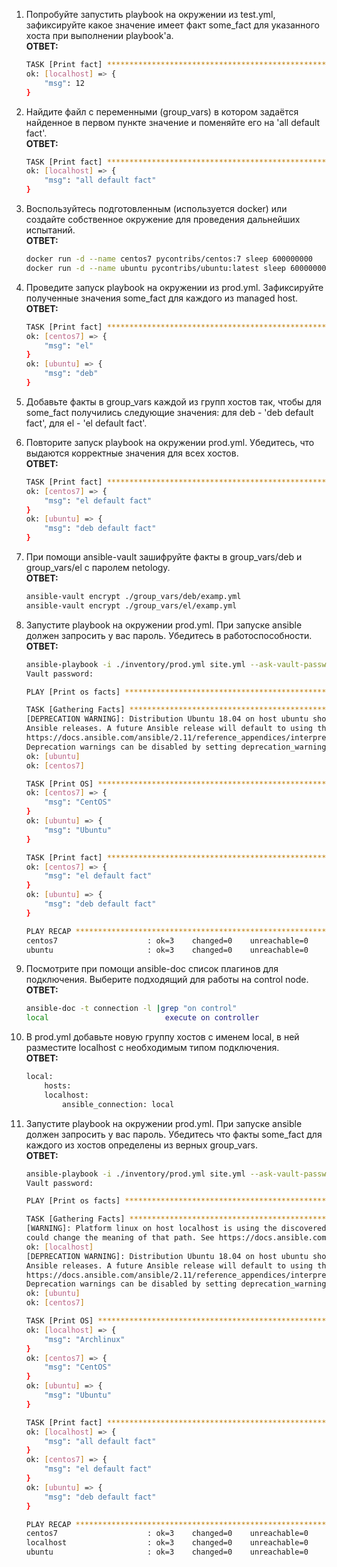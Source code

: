 1. Попробуйте запустить playbook на окружении из test.yml, зафиксируйте какое значение имеет факт some_fact для указанного хоста при выполнении playbook'a.  
**ОТВЕТ:**

    ```bash
    TASK [Print fact] *******************************************************************
    ok: [localhost] => {
        "msg": 12
    }
    ```

2. Найдите файл с переменными (group_vars) в котором задаётся найденное в первом пункте значение и поменяйте его на 'all default fact'.  
  **ОТВЕТ:**

    ```bash
    TASK [Print fact] *************************************************************************************
    ok: [localhost] => {
        "msg": "all default fact"
    }
    ```

3. Воспользуйтесь подготовленным (используется docker) или создайте собственное окружение для проведения дальнейших испытаний.  
  **ОТВЕТ:**

    ```bash
    docker run -d --name centos7 pycontribs/centos:7 sleep 600000000
    docker run -d --name ubuntu pycontribs/ubuntu:latest sleep 600000000
    ```

4. Проведите запуск playbook на окружении из prod.yml. Зафиксируйте полученные значения some_fact для каждого из managed host.  
  **ОТВЕТ:**

    ```bash
    TASK [Print fact] *************************************************************************************
    ok: [centos7] => {
        "msg": "el"
    }
    ok: [ubuntu] => {
        "msg": "deb"
    }
    ```

5. Добавьте факты в group_vars каждой из групп хостов так, чтобы для some_fact получились следующие значения: для deb - 'deb default fact', для el - 'el default fact'.
6. Повторите запуск playbook на окружении prod.yml. Убедитесь, что выдаются корректные значения для всех хостов.  
  **ОТВЕТ:**

    ```bash
    TASK [Print fact] *************************************************************************************
    ok: [centos7] => {
        "msg": "el default fact"
    }
    ok: [ubuntu] => {
        "msg": "deb default fact"
    }
    ```

7. При помощи ansible-vault зашифруйте факты в group_vars/deb и group_vars/el с паролем netology.  
  **ОТВЕТ:**

    ```bash
    ansible-vault encrypt ./group_vars/deb/examp.yml
    ansible-vault encrypt ./group_vars/el/examp.yml 
    ```

8. Запустите playbook на окружении prod.yml. При запуске ansible должен запросить у вас пароль. Убедитесь в работоспособности.  
  **ОТВЕТ:**

    ```bash
    ansible-playbook -i ./inventory/prod.yml site.yml --ask-vault-password
    Vault password:

    PLAY [Print os facts] *************************************************************************************

    TASK [Gathering Facts] *************************************************************************************
    [DEPRECATION WARNING]: Distribution Ubuntu 18.04 on host ubuntu should use /usr/bin/python3, but is using /usr/bin/python for backward compatibility with prior
    Ansible releases. A future Ansible release will default to using the discovered platform python for this host. See
    https://docs.ansible.com/ansible/2.11/reference_appendices/interpreter_discovery.html for more information. This feature will be removed in version 2.12.
    Deprecation warnings can be disabled by setting deprecation_warnings=False in ansible.cfg.
    ok: [ubuntu]
    ok: [centos7]

    TASK [Print OS] *************************************************************************************
    ok: [centos7] => {
        "msg": "CentOS"
    }
    ok: [ubuntu] => {
        "msg": "Ubuntu"
    }

    TASK [Print fact] *************************************************************************************
    ok: [centos7] => {
        "msg": "el default fact"
    }
    ok: [ubuntu] => {
        "msg": "deb default fact"
    }

    PLAY RECAP *************************************************************************************
    centos7                    : ok=3    changed=0    unreachable=0    failed=0    skipped=0    rescued=0    ignored=0
    ubuntu                     : ok=3    changed=0    unreachable=0    failed=0    skipped=0    rescued=0    ignored=0
    ```

9. Посмотрите при помощи ansible-doc список плагинов для подключения. Выберите подходящий для работы на control node.  
  **ОТВЕТ:**

    ```bash
    ansible-doc -t connection -l |grep "on control"
    local                          execute on controller
    ```

10. В prod.yml добавьте новую группу хостов с именем local, в ней разместите localhost с необходимым типом подключения.  
  **ОТВЕТ:**

    ```bash
    local:
        hosts:
        localhost:
            ansible_connection: local
    ```

11. Запустите playbook на окружении prod.yml. При запуске ansible должен запросить у вас пароль. Убедитесь что факты some_fact для каждого из хостов определены из верных group_vars.  
  **ОТВЕТ:**

    ```bash
    ansible-playbook -i ./inventory/prod.yml site.yml --ask-vault-password
    Vault password:

    PLAY [Print os facts] *************************************************************************************

    TASK [Gathering Facts] *************************************************************************************
    [WARNING]: Platform linux on host localhost is using the discovered Python interpreter at /usr/bin/python, but future installation of another Python interpreter
    could change the meaning of that path. See https://docs.ansible.com/ansible/2.11/reference_appendices/interpreter_discovery.html for more information.
    ok: [localhost]
    [DEPRECATION WARNING]: Distribution Ubuntu 18.04 on host ubuntu should use /usr/bin/python3, but is using /usr/bin/python for backward compatibility with prior
    Ansible releases. A future Ansible release will default to using the discovered platform python for this host. See
    https://docs.ansible.com/ansible/2.11/reference_appendices/interpreter_discovery.html for more information. This feature will be removed in version 2.12.
    Deprecation warnings can be disabled by setting deprecation_warnings=False in ansible.cfg.
    ok: [ubuntu]
    ok: [centos7]

    TASK [Print OS] *************************************************************************************
    ok: [localhost] => {
        "msg": "Archlinux"
    }
    ok: [centos7] => {
        "msg": "CentOS"
    }
    ok: [ubuntu] => {
        "msg": "Ubuntu"
    }

    TASK [Print fact] *************************************************************************************
    ok: [localhost] => {
        "msg": "all default fact"
    }
    ok: [centos7] => {
        "msg": "el default fact"
    }
    ok: [ubuntu] => {
        "msg": "deb default fact"
    }

    PLAY RECAP *************************************************************************************
    centos7                    : ok=3    changed=0    unreachable=0    failed=0    skipped=0    rescued=0    ignored=0
    localhost                  : ok=3    changed=0    unreachable=0    failed=0    skipped=0    rescued=0    ignored=0
    ubuntu                     : ok=3    changed=0    unreachable=0    failed=0    skipped=0    rescued=0    ignored=0
    ```

